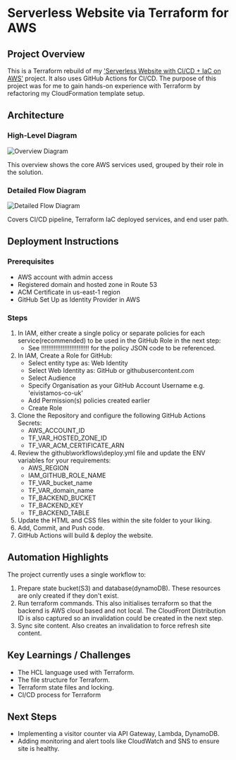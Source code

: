 # Serverless Website via Terraform for AWS

## Project Overview 

This is a Terraform rebuild of my ['Serverless Website with CI/CD + IaC on AWS'](https://github.com/eivistamos-co-uk/Serverless-Website-CI-CD-IaC) project. It also uses GitHub Actions for CI/CD. The purpose of this project was for me to gain hands-on experience with Terraform by refactoring my CloudFormation template setup.

## Architecture  

### High-Level Diagram
![Overview Diagram](site/images/terraform-architecture-overview.svg)

This overview shows the core AWS services used, grouped by their role in the solution.

### Detailed Flow Diagram
![Detailed Flow Diagram](site/images/terraform-architecture-detailed.svg)

Covers CI/CD pipeline, Terraform IaC deployed services, and end user path.

## Deployment Instructions  

### Prerequisites

- AWS account with admin access
- Registered domain and hosted zone in Route 53
- ACM Certificate in us-east-1 region
- GitHub Set Up as Identity Provider in AWS

### Steps 

1. In IAM, either create a single policy or separate policies for each service(recommended) to be used in the GitHub Role in the next step:
   - See !!!!!!!!!!!!!!!!!!!!!!!!!!! for the policy JSON code to be referenced.
2. In IAM, Create a Role for GitHub:
   - Select entity type as: Web Identity
   - Select Web Identity as: GitHub or githubusercontent.com
   - Select Audience
   - Specify Organisation as your GitHub Account Username e.g. 'eivistamos-co-uk'
   - Add Permission(s) policies created earlier
   - Create Role
3. Clone the Repository and configure the following GitHub Actions Secrets:
   - AWS_ACCOUNT_ID
   - TF_VAR_HOSTED_ZONE_ID
   - TF_VAR_ACM_CERTIFICATE_ARN
4. Review the github\workflows\deploy.yml file and update the ENV variables for your requirements:
   - AWS_REGION
   - IAM_GITHUB_ROLE_NAME
   - TF_VAR_bucket_name
   - TF_VAR_domain_name
   - TF_BACKEND_BUCKET
   - TF_BACKEND_KEY
   - TF_BACKEND_TABLE
5. Update the HTML and CSS files within the site folder to your liking.
6. Add, Commit, and Push code.
7. GitHub Actions will build & deploy the website. 

## Automation Highlights

The project currently uses a single workflow to:
1. Prepare state bucket(S3) and database(dynamoDB). These resources are only created if they don't exist.
2. Run terraform commands. This also initialises terraform so that the backend is AWS cloud based and not local. The CloudFront Distribution ID is also captured so an invalidation could be created in the next step.
3. Sync site content. Also creates an invalidation to force refresh site content.

## Key Learnings / Challenges

- The HCL language used with Terraform. 
- The file structure for Terraform.
- Terraform state files and locking.
- CI/CD process for Terraform

## Next Steps

- Implementing a visitor counter via API Gateway, Lambda, DynamoDB.
- Adding monitoring and alert tools like CloudWatch and SNS to ensure site is healthy.
